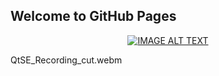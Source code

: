 ## Welcome to GitHub Pages

<div align="center">
  <a href="https://www.youtube.com/watch?v=tk7GKzHQCeI"><img src="https://img.youtube.com/vi/tk7GKzHQCeI/0.jpg" alt="IMAGE ALT TEXT"></a>
</div>

QtSE_Recording_cut.webm
